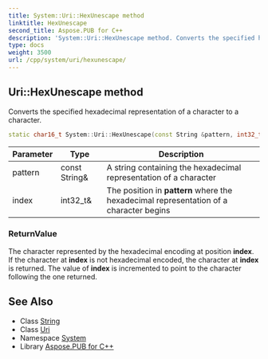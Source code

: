 ```yaml
---
title: System::Uri::HexUnescape method
linktitle: HexUnescape
second_title: Aspose.PUB for C++
description: 'System::Uri::HexUnescape method. Converts the specified hexadecimal representation of a character to a character in C++.'
type: docs
weight: 3500
url: /cpp/system/uri/hexunescape/
---
```

## Uri::HexUnescape method


Converts the specified hexadecimal representation of a character to a character.

```cpp
static char16_t System::Uri::HexUnescape(const String &pattern, int32_t &index)
```


| Parameter | Type | Description |
| --- | --- | --- |
| pattern | const String\& | A string containing the hexadecimal representation of a character |
| index | int32_t\& | The position in **pattern** where the hexadecimal representation of a character begins |

### ReturnValue

The character represented by the hexadecimal encoding at position **index**. If the character at **index** is not hexadecimal encoded, the character at **index** is returned. The value of **index** is incremented to point to the character following the one returned.

## See Also

* Class [String](../../string/)
* Class [Uri](../)
* Namespace [System](../../)
* Library [Aspose.PUB for C++](../../../)
